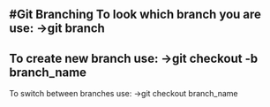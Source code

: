 
#Git Branching
To look which branch you are use:
->git branch
---
To create new branch use:
->git checkout -b branch_name
---
To switch between branches use:
->git checkout branch_name